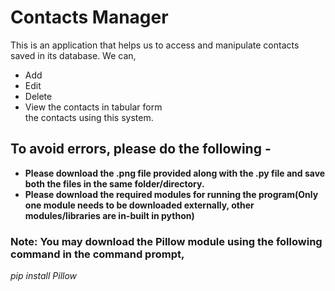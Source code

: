 # Contacts Manager 

This is an application that helps us to access and manipulate contacts saved in its database.
We can,
* Add
* Edit
* Delete
* View the contacts in tabular form\
the contacts using this system.

## To avoid errors, please do the following -
* **Please download the .png file provided along with the .py file and save both the files in the same folder/directory.**
* **Please download the required modules for running the program(Only one module needs to be downloaded externally, other modules/libraries are in-built in python)**

### Note: You may download the Pillow module using the following command in the command prompt, 
*pip install Pillow*
